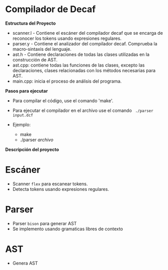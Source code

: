 # Compilador de Decaf

**Estructura del Proyecto**

- scanner.l - Contiene el escáner del compilador decaf que se encarga de reconocer los tokens usando expresiones regulares.
- parser.y - Contiene el analizador del compilador decaf. Comprueba la macro-sintaxis del lenguaje.
- ast.h - Contiene declaraciones de todas las clases utilizadas en la construcción de AST.
- ast.cpp: contiene todas las funciones de las clases, excepto las declaraciones, clases relacionadas con los métodos necesarias para AST.
- main.cpp: inicia el proceso de análisis del programa.

**Pasos para ejecutar**
- Para compilar el código, use el comando 'make'.
- Para ejecutar el compilador en el archivo use el comando ` ./parser input.dcf`


- Ejemplo:
	- make
	- ./parser *archivo*

**Descripción del proyecto**


# Escáner

- Scanner `flex` para escanear tokens.
- Detecta tokens usando expresiones regulares.

# Parser

- Parser `bison` para generar AST
- Se implemento usando gramaticas libres de contexto

# AST

- Genera AST
